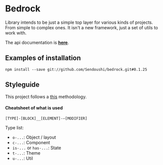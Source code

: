 # Bedrock

Library intends to be just a simple top layer for various kinds of projects. From simple to complex ones.
It isn't a new framework, just a set of utils to work with.

The api documentation is **[here](doc/API.md)**.

## Examples of installation
```
npm install --save git://github.com/Sendoushi/bedrock.git#0.1.25
```

## Styleguide

This project follows a [this](https://seesparkbox.com/foundry/thoughtful_css_architecture) methodology.

#### Cheatsheet of what is used

`[TYPE]-[BLOCK]__[ELEMENT]-—[MODIFIER]`

Type list:
- `o-...`: Object / layout
- `c-...`: Component
- `is-...` or `has-...`: State
- `t-...`: Theme
- `u-...`: Util
